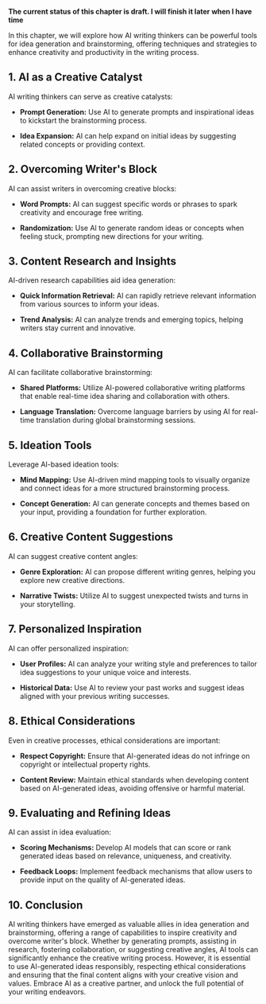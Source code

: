 **The current status of this chapter is draft. I will finish it later when I have time**

In this chapter, we will explore how AI writing thinkers can be powerful tools for idea generation and brainstorming, offering techniques and strategies to enhance creativity and productivity in the writing process.

**1. AI as a Creative Catalyst**
--------------------------------

AI writing thinkers can serve as creative catalysts:

* **Prompt Generation:** Use AI to generate prompts and inspirational ideas to kickstart the brainstorming process.

* **Idea Expansion:** AI can help expand on initial ideas by suggesting related concepts or providing context.

**2. Overcoming Writer's Block**
--------------------------------

AI can assist writers in overcoming creative blocks:

* **Word Prompts:** AI can suggest specific words or phrases to spark creativity and encourage free writing.

* **Randomization:** Use AI to generate random ideas or concepts when feeling stuck, prompting new directions for your writing.

**3. Content Research and Insights**
------------------------------------

AI-driven research capabilities aid idea generation:

* **Quick Information Retrieval:** AI can rapidly retrieve relevant information from various sources to inform your ideas.

* **Trend Analysis:** AI can analyze trends and emerging topics, helping writers stay current and innovative.

**4. Collaborative Brainstorming**
----------------------------------

AI can facilitate collaborative brainstorming:

* **Shared Platforms:** Utilize AI-powered collaborative writing platforms that enable real-time idea sharing and collaboration with others.

* **Language Translation:** Overcome language barriers by using AI for real-time translation during global brainstorming sessions.

**5. Ideation Tools**
---------------------

Leverage AI-based ideation tools:

* **Mind Mapping:** Use AI-driven mind mapping tools to visually organize and connect ideas for a more structured brainstorming process.

* **Concept Generation:** AI can generate concepts and themes based on your input, providing a foundation for further exploration.

**6. Creative Content Suggestions**
-----------------------------------

AI can suggest creative content angles:

* **Genre Exploration:** AI can propose different writing genres, helping you explore new creative directions.

* **Narrative Twists:** Utilize AI to suggest unexpected twists and turns in your storytelling.

**7. Personalized Inspiration**
-------------------------------

AI can offer personalized inspiration:

* **User Profiles:** AI can analyze your writing style and preferences to tailor idea suggestions to your unique voice and interests.

* **Historical Data:** Use AI to review your past works and suggest ideas aligned with your previous writing successes.

**8. Ethical Considerations**
-----------------------------

Even in creative processes, ethical considerations are important:

* **Respect Copyright:** Ensure that AI-generated ideas do not infringe on copyright or intellectual property rights.

* **Content Review:** Maintain ethical standards when developing content based on AI-generated ideas, avoiding offensive or harmful material.

**9. Evaluating and Refining Ideas**
------------------------------------

AI can assist in idea evaluation:

* **Scoring Mechanisms:** Develop AI models that can score or rank generated ideas based on relevance, uniqueness, and creativity.

* **Feedback Loops:** Implement feedback mechanisms that allow users to provide input on the quality of AI-generated ideas.

**10. Conclusion**
------------------

AI writing thinkers have emerged as valuable allies in idea generation and brainstorming, offering a range of capabilities to inspire creativity and overcome writer's block. Whether by generating prompts, assisting in research, fostering collaboration, or suggesting creative angles, AI tools can significantly enhance the creative writing process. However, it is essential to use AI-generated ideas responsibly, respecting ethical considerations and ensuring that the final content aligns with your creative vision and values. Embrace AI as a creative partner, and unlock the full potential of your writing endeavors.
